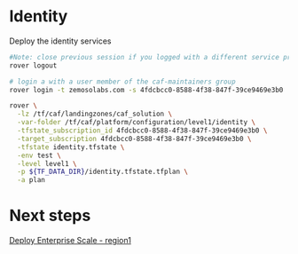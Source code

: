 
# Identity
Deploy the identity services

```bash
#Note: close previous session if you logged with a different service principal using --impersonate-sp-from-keyvault-url
rover logout

# login a with a user member of the caf-maintainers group
rover login -t zemosolabs.com -s 4fdcbcc0-8588-4f38-847f-39ce9469e3b0

rover \
  -lz /tf/caf/landingzones/caf_solution \
  -var-folder /tf/caf/platform/configuration/level1/identity \
  -tfstate_subscription_id 4fdcbcc0-8588-4f38-847f-39ce9469e3b0 \
  -target_subscription 4fdcbcc0-8588-4f38-847f-39ce9469e3b0 \
  -tfstate identity.tfstate \
  -env test \
  -level level1 \
  -p ${TF_DATA_DIR}/identity.tfstate.tfplan \
  -a plan

```


# Next steps

[Deploy Enterprise Scale - region1](../../level1/alz/region1/readme.md)
